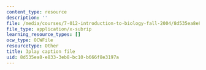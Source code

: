 ```yaml
---
content_type: resource
description: ''
file: /media/courses/7-012-introduction-to-biology-fall-2004/8d535ea8e8333eb8bc10b666f8e3197a_pTh8f0mWu1k.srt
file_type: application/x-subrip
learning_resource_types: []
ocw_type: OCWFile
resourcetype: Other
title: 3play caption file
uid: 8d535ea8-e833-3eb8-bc10-b666f8e3197a
---
```

